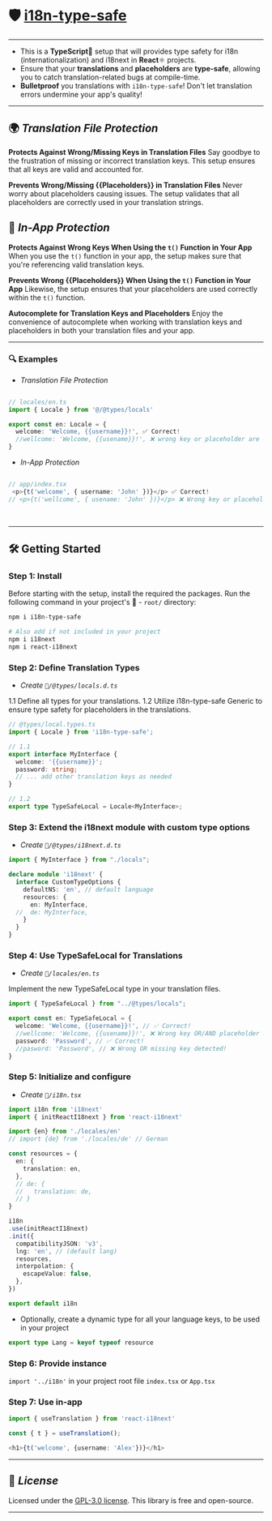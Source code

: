 # 🛡️ [i18n-type-safe](https://www.npmjs.com/package/i18n-type-safe)

---

- This is a **TypeScript**🔷 setup that will provides type safety for i18n (internationalization) and i18next in **React**⚛️ projects. 
- Ensure that your **translations** and **placeholders** are **type-safe**, allowing you to catch translation-related bugs at compile-time.
- **Bulletproof** you translations with `i18n-type-safe`! Don't let translation errors undermine your app's quality!

---


## 🌍 ***Translation File Protection***

**Protects Against Wrong/Missing Keys in Translation Files**
Say goodbye to the frustration of missing or incorrect translation keys. This setup ensures that all keys are valid and accounted for.

**Prevents Wrong/Missing {{Placeholders}} in Translation Files**
Never worry about placeholders causing issues. The setup validates that all placeholders are correctly used in your translation strings.



## 🚀 ***In-App Protection***

**Protects Against Wrong Keys When Using the `t()` Function in Your App**
When you use the `t()` function in your app, the setup makes sure that you're referencing valid translation keys.

**Prevents Wrong {{Placeholders}} When Using the `t()` Function in Your App**
Likewise, the setup ensures that your placeholders are used correctly within the `t()` function.

**Autocomplete for Translation Keys and Placeholders**
Enjoy the convenience of autocomplete when working with translation keys and placeholders in both your translation files and your app.

___
 
### 🔍 Examples

* *Translation File Protection*
```ts

// locales/en.ts
import { Locale } from '@/@types/locals'

export const en: Locale = {
  welcome: 'Welcome, {{username}}!', ✅ Correct!
  //wellcome: 'Welcome, {{usename}}!', ❌ wrong key or placeholder are detected
}
```
* *In-App Protection*

```ts

// app/index.tsx
 <p>{t('welcome', { username: 'John' })}</p> ✅ Correct!
// <p>{t('wellcome', { usename: 'John' })}</p> ❌ Wrong key or placeholder are detected
```
</br>

___


## 🛠️ Getting Started

### Step 1: Install 
Before starting with the setup, install the required the packages. Run the following command in your project's  📂 - `root/` directory:
```bash
npm i i18n-type-safe
```
```bash
# Also add if not included in your project 
npm i i18next
npm i react-i18next
```


### Step 2: Define Translation Types
- *Create `📂/@types/locals.d.ts`*

1.1 Define all types for your translations. 
1.2 Utilize i18n-type-safe Generic to ensure type safety for placeholders in the translations.

```ts
// @types/local.types.ts
import { Locale } from 'i18n-type-safe';

// 1.1
export interface MyInterface {
  welcome: '{{username}}';
  password: string;
  // ... add other translation keys as needed
}

// 1.2
export type TypeSafeLocal = Locale<MyInterface>;
```
### Step 3: Extend the i18next module with custom type options
- *Create  `📂/@types/i18next.d.ts`*


```ts
import { MyInterface } from "./locals";

declare module 'i18next' {
  interface CustomTypeOptions {
    defaultNS: 'en', // default language
    resources: {
      en: MyInterface,
  //  de: MyInterface, 
    }
  }
}

```

### Step 4: Use TypeSafeLocal for Translations
- *Create `📂/locales/en.ts`*

Implement the new TypeSafeLocal type in your translation files.

```ts
import { TypeSafeLocal } from "../@types/locals";

export const en: TypeSafeLocal = {
  welcome: 'Welcome, {{username}}!', // ✅ Correct!
  //wellcome: 'Welcome, {{usename}}!', ❌ Wrong key OR/AND placeholder detected!
  password: 'Password', // ✅ Correct!
  //pasword: 'Password', // ❌ Wrong OR missing key detected!
}

```

### Step 5: Initialize and configure
- *Create `📂/i18n.tsx`*

```ts
import i18n from 'i18next'
import { initReactI18next } from 'react-i18next'

import {en} from './locales/en'
// import {de} from './locales/de' // German

const resources = {
  en: {
    translation: en,
  },
  // de: {
  //   translation: de,
  // }
}

i18n
.use(initReactI18next)
.init({
  compatibilityJSON: 'v3',
  lng: 'en', // (default lang)
  resources,
  interpolation: {
    escapeValue: false,
  },
})

export default i18n

```
-  Optionally, create a dynamic type for all your language keys, to be used in your project

```ts
export type Lang = keyof typeof resource
```
### Step 6: Provide instance
 `import '../i18n'` in your project root file `index.tsx` or `App.tsx`


 ### Step 7: Use in-app
 ```ts
 import { useTranslation } from 'react-i18next'

 const { t } = useTranslation();

<h1>{t('welcome', {username: 'Alex'})}</h1>

 ```

 ___

## 📜 ***License***

 Licensed under the [GPL-3.0 license](https://github.com/AChristoff/i18n-type-safe/blob/main/LICENSE).  This library is free and open-source.
 
 ___


